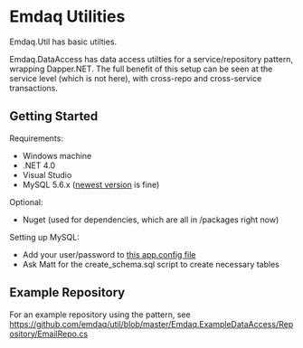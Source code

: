 Emdaq Utilities
==========

Emdaq.Util has basic utilties.

Emdaq.DataAccess has data access utilties for a service/repository pattern, wrapping Dapper.NET. The full benefit of this setup can be seen at the service level (which is not here), with cross-repo and cross-service transactions.

## Getting Started

Requirements:
* Windows machine
* .NET 4.0
* Visual Studio
* MySQL 5.6.x ([newest version](http://dev.mysql.com/downloads/mysql/) is fine)

Optional:
* Nuget (used for dependencies, which are all in /packages right now)

Setting up MySQL:
* Add your user/password to [this app.config file](https://github.com/emdaq/util/blob/master/Emdaq.ExampleDataAccess.Tests/app.config)
* Ask Matt for the create_schema.sql script to create necessary tables

## Example Repository

For an example repository using the pattern, see https://github.com/emdaq/util/blob/master/Emdaq.ExampleDataAccess/Repository/EmailRepo.cs
